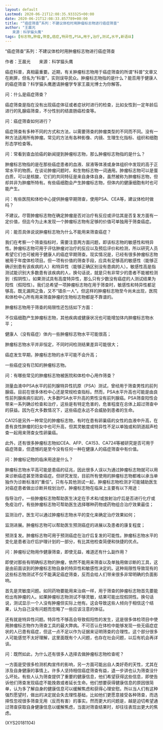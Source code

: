 ```yaml
---
layout: default
Lastmod: 2020-06-21T12:08:35.933325+00:00
date: 2020-06-21T12:08:33.857789+00:00
title: "“癌症筛查”系列：不建议体检时用肿瘤标志物进行癌症筛查"
author: "王晨光
　　来源：科学猫头鹰"
tags: [标志物,肿瘤,筛查,癌症,特异性,PSA,用于,治疗,测试,水平,新语丝]
---
```


“癌症筛查”系列：不建议体检时用肿瘤标志物进行癌症筛查

作者：王晨光　　来源：科学猫头鹰

癌症科普，真相最重要。近期，有关肿瘤标志物用于癌症筛查的所谓“科普”文章又在刷屏，但名为“科普”，实则误导民众。肿瘤标志物指的是什么？能否用于健康人的癌症筛查？科学猫头鹰邀请肿瘤学专家王晨光博士为你解答。

问：什么是癌症筛查？

癌症筛查是指在没有出现癌症体征或者症状时进行的检查，比如女性到一定年龄后进行的乳腺癌筛查，不分性别的结直肠癌检查等。

问：癌症筛查如何进行？

癌症筛查有多种不同的方式和方法，以需要筛查的肿瘤类型的不同而不同。没有一种方法适用所有肿瘤。常见的方法有各种影像、内镜、生理生化指标、组织和细胞形态学检查等。

问：常看到查血验癌的新闻提到肿瘤标志物，那么肿瘤标志物指的是什么？

肿瘤标志物指的是在那些癌症患者的血液、尿液等体液或身体组织中发现的高于正常水平的物质。在谈论肿瘤问题时，和生物标志物一词通用。肿瘤标志物可以是蛋白质，可以是核酸，它们的共同特征是来自身体自身。虽然被称为肿瘤标志物，但却并非为肿瘤所特有。有些癌细胞会产生肿瘤标志物，但体内的健康细胞有时也可能产生。

问：有些医院和体检中心提供肿瘤早期筛查，使用PSA、CEA等，建议体检时做吗？

不建议。尽管肿瘤标志物在确定肿瘤是否对治疗有反应或评估其是否复发方面有一定价值，但迄今为止未发现一个肿瘤标志物有足够的价值可单独用于筛查癌症。

问：能否具体说说肿瘤标志物为什么不能用来筛查癌症？

我们在考察一个筛查指标时，需要注意两方面问题，即该标志物的敏感性和特异性。肿瘤标志物可用于评估肿瘤对治疗的反应以及预后评价和检测，所以研究人员希望它们也可被用于健康人的癌症早期筛查。现实情况是，已经有很多肿瘤标志物被用于年度体检项目。但一项有价值的筛查手段，应具有足够高的敏感性（能够正确识别患有该疾病的人）和特异性（能够正确区别没有患病的人）。敏感性高是指测试能识别大多数患有该疾病的人，换句话说，就是只有非常少的患者不能被检测到（假阴性）。如果测试具有高度特异性，那么只有少数没有癌症的人测试结果为阳性（假阳性）。我们总希望一项肿瘤标志物在用于筛查时，敏感性和特异性都足够高，既无漏网之鱼，又不“错杀一人”。但这样的肿瘤标志物至今尚未出现，医院和体检中心所有用来筛查肿瘤的生物标志物都是不靠谱的。

肿瘤标志物用于筛查的局限性还包括如下方面：

不仅癌细胞产生肿瘤标志物，其他疾病或健康状况也可能增加体内肿瘤标志物水平；

健康人（没有癌症）体内一些肿瘤标志物水平可能很高；

肿瘤标志物水平并非恒定，不同时间检测结果差异可能很大；

癌症发生早期，肿瘤标志物的水平可能不会升高；

一些癌症没有已知的肿瘤标志物。

问：有哪些常见的肿瘤标志物被医院和体检中心用作筛查？

测量血液中PSA水平的前列腺特异性抗原（PSA）测试，曾经用于筛查男性的前列腺癌，目前在很多体检中心还是常规检查指标。然而，PSA水平升高也可能是由良性前列腺疾病引起的，大多数PSA水平升高的男性没有前列腺癌。PSA筛查阳性会带来一系列确诊检查和治疗，这些是有特定危害的，危害程度在总体上超过筛查中的获益。因为在大多数情况下，这些癌症永远不会威胁到患者的生命。

CA125是另外一种常见的肿瘤标志物，有时在患有卵巢癌的女性的血液中升高，在患有良性肿瘤的妇女中也可升高，但其灵敏度或特异性不足以单独或和阴道超声检查一起用来筛查女性卵巢癌。

此外，还有很多肿瘤标志物如CEA、AFP、CA153、CA724等被研究是否可用于癌症筛查，但遗憾的是至今没有任何一种在健康人的癌症筛查中有价值。

问：肿瘤标记物的临床用途是什么？

肿瘤标志物水平高可能是患癌的征兆，因此很多人误以为通过肿瘤标志物就可以用来诊断癌症甚至筛查癌症。但研究发现，目前所有使用的肿瘤标志物都难以承当单独作为诊断标准的“重任”。只有与其他测试一起，肿瘤标志物检测才可能辅助医生对癌症患者做出诊断并规划治疗。肿瘤标志物在临床上主要有以下用途：

指导治疗。一些肿瘤标志物帮助医生决定在手术和/或放射治疗后是否进行化疗或免疫治疗。有些肿瘤标志物可帮助医生选择哪种药物或药物组合治疗效果最佳；

监测治疗。医生可以通过肿瘤标志物水平的变化来确定治疗效果如何；

监测进展。肿瘤标志物可以帮助医生预测癌症的进展以及患者的康复程度；

预测复发。肿瘤标志物可用于预测癌症在治疗后复发的可能性。肿瘤标志物水平的变化是患者治疗后护理计划的一部分，有比其他检查简便和快捷的优点。

问：肿瘤标记物用作健康筛查，即使无益，难道还有什么副作用？

即使对那些有明确标志物的肿瘤，依然不能用来筛查以及单独用做诊断的工具，这是由前面谈到的肿瘤标志物自身的特异性和敏感性决定的。这种局限性导致现有的这些标志物测试不仅不能满足癌症筛查，反而会给人们带来很多非常明确的负面影响。

首先是灵敏度问题。如同药物要能用来治病一样，用于筛查的肿瘤标志物首先要能检出有肿瘤的人。如果肿瘤标志物测试不够灵敏，结果可能出现假阴性。换句话说，测试显示一个人没有肿瘤但实际上他有。这会导致这些人倾向于相信这个结果，认为自己没有问题而忽略了一些应该注意的体征。

还有就是特异性问题。特异性不够高会导致假阳性的发生，这是很多体检项目中使用肿瘤标志物作为筛查工具的最大弊病。不可否认在体检中能够发现一些无癌症症状的人已患有癌症，但这一点不足以作为证据来证明筛查的合理性。这个部分很多人可能感觉不太好理解，这里面既有个人问题，也存在社会问题，以后有机会再详谈。

问：既然如此，为什么还有很多人选择去做肿瘤标志物检查呢？

一方面是受很多检测机构宣传的影响，另一方面可能出自人类好奇的天性，尤其在涉及自身健康的事情上。许多人坚持相信癌症筛查有益，退一步讲也认为筛查没什么坏处。有些人认为筛查提供了重要的健康信息，他们希望获得这些信息，即使告诉他们筛查发现癌症不能挽救或者延长生命。他们想要获得健康信息的原因很简单，认为多了解自身的健康信息可以缓解焦虑和获得心理安慰。所以当人们有这种强烈愿望时，做出的决定就会失去理性基础，比如他们更愿意接受各种筛查，而选择性忽视很多筛查无用（反而有害）的事实。然而更大的问题是，越是迫切希望通过筛查获取自身健康信息以缓解焦虑，当面对筛查结果时，却往往表现出更大的焦虑。

(XYS20181104)

